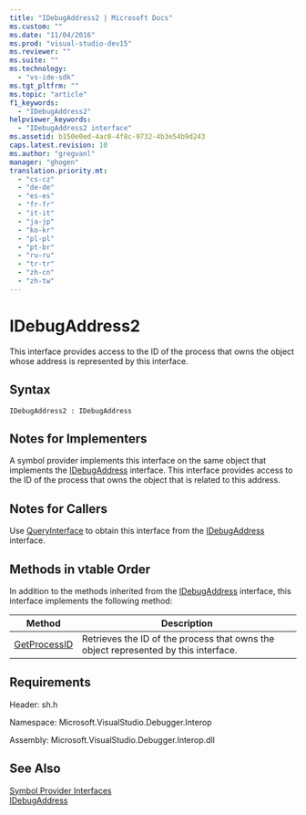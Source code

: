 ```yaml
---
title: "IDebugAddress2 | Microsoft Docs"
ms.custom: ""
ms.date: "11/04/2016"
ms.prod: "visual-studio-dev15"
ms.reviewer: ""
ms.suite: ""
ms.technology: 
  - "vs-ide-sdk"
ms.tgt_pltfrm: ""
ms.topic: "article"
f1_keywords: 
  - "IDebugAddress2"
helpviewer_keywords: 
  - "IDebugAddress2 interface"
ms.assetid: b150e0ed-4ac0-4f8c-9732-4b3e54b9d243
caps.latest.revision: 10
ms.author: "gregvanl"
manager: "ghogen"
translation.priority.mt: 
  - "cs-cz"
  - "de-de"
  - "es-es"
  - "fr-fr"
  - "it-it"
  - "ja-jp"
  - "ko-kr"
  - "pl-pl"
  - "pt-br"
  - "ru-ru"
  - "tr-tr"
  - "zh-cn"
  - "zh-tw"
---
```

# IDebugAddress2
This interface provides access to the ID of the process that owns the object whose address is represented by this interface.  
  
## Syntax  
  
```  
IDebugAddress2 : IDebugAddress  
```  
  
## Notes for Implementers  
 A symbol provider implements this interface on the same object that implements the [IDebugAddress](../../../extensibility/debugger/reference/idebugaddress.md) interface. This interface provides access to the ID of the process that owns the object that is related to this address.  
  
## Notes for Callers  
 Use [QueryInterface](/visual-cpp/atl/queryinterface) to obtain this interface from the [IDebugAddress](../../../extensibility/debugger/reference/idebugaddress.md) interface.  
  
## Methods in vtable Order  
 In addition to the methods inherited from the [IDebugAddress](../../../extensibility/debugger/reference/idebugaddress.md) interface, this interface implements the following method:  
  
|Method|Description|  
|------------|-----------------|  
|[GetProcessID](../../../extensibility/debugger/reference/idebugaddress2-getprocessid.md)|Retrieves the ID of the process that owns the object represented by this interface.|  
  
## Requirements  
 Header: sh.h  
  
 Namespace: Microsoft.VisualStudio.Debugger.Interop  
  
 Assembly: Microsoft.VisualStudio.Debugger.Interop.dll  
  
## See Also  
 [Symbol Provider Interfaces](../../../extensibility/debugger/reference/symbol-provider-interfaces.md)   
 [IDebugAddress](../../../extensibility/debugger/reference/idebugaddress.md)